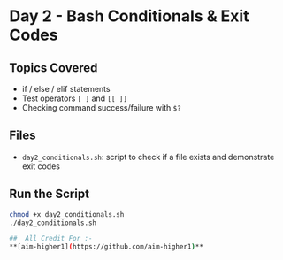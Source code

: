 # Day 2 - Bash Conditionals & Exit Codes

## Topics Covered
- if / else / elif statements
- Test operators `[ ]` and `[[ ]]`
- Checking command success/failure with `$?`

## Files
- `day2_conditionals.sh`: script to check if a file exists and demonstrate exit codes

## Run the Script
```bash
chmod +x day2_conditionals.sh
./day2_conditionals.sh

##  All Credit For :-
**[aim-higher1](https://github.com/aim-higher1)**